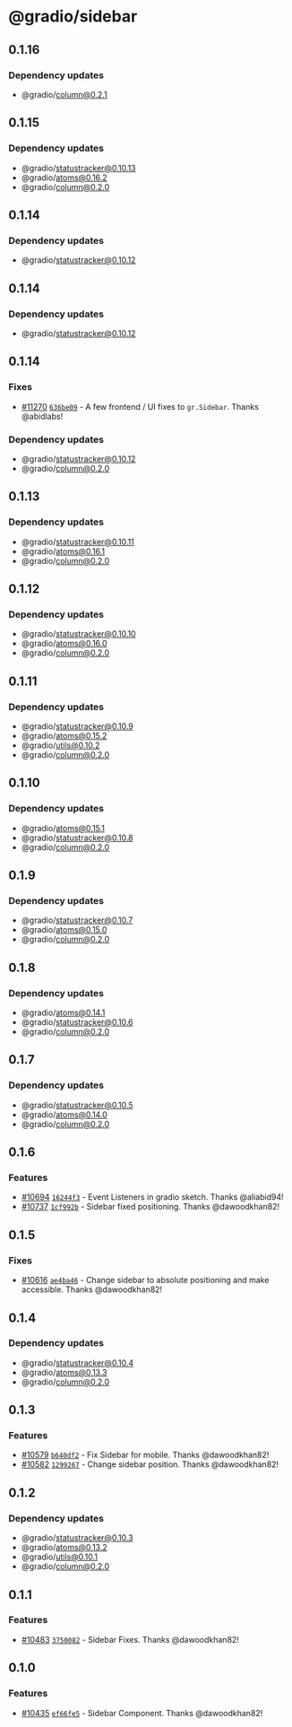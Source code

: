# @gradio/sidebar

## 0.1.16

### Dependency updates

- @gradio/column@0.2.1

## 0.1.15

### Dependency updates

- @gradio/statustracker@0.10.13
- @gradio/atoms@0.16.2
- @gradio/column@0.2.0

## 0.1.14

### Dependency updates

- @gradio/statustracker@0.10.12

## 0.1.14

### Dependency updates

- @gradio/statustracker@0.10.12

## 0.1.14

### Fixes

- [#11270](https://github.com/gradio-app/gradio/pull/11270) [`636be09`](https://github.com/gradio-app/gradio/commit/636be09928448dd6d4ef29013dbf698f22787d3d) - A few frontend / UI fixes to `gr.Sidebar`.  Thanks @abidlabs!

### Dependency updates

- @gradio/statustracker@0.10.12
- @gradio/column@0.2.0

## 0.1.13

### Dependency updates

- @gradio/statustracker@0.10.11
- @gradio/atoms@0.16.1
- @gradio/column@0.2.0

## 0.1.12

### Dependency updates

- @gradio/statustracker@0.10.10
- @gradio/atoms@0.16.0
- @gradio/column@0.2.0

## 0.1.11

### Dependency updates

- @gradio/statustracker@0.10.9
- @gradio/atoms@0.15.2
- @gradio/utils@0.10.2
- @gradio/column@0.2.0

## 0.1.10

### Dependency updates

- @gradio/atoms@0.15.1
- @gradio/statustracker@0.10.8
- @gradio/column@0.2.0

## 0.1.9

### Dependency updates

- @gradio/statustracker@0.10.7
- @gradio/atoms@0.15.0
- @gradio/column@0.2.0

## 0.1.8

### Dependency updates

- @gradio/atoms@0.14.1
- @gradio/statustracker@0.10.6
- @gradio/column@0.2.0

## 0.1.7

### Dependency updates

- @gradio/statustracker@0.10.5
- @gradio/atoms@0.14.0
- @gradio/column@0.2.0

## 0.1.6

### Features

- [#10694](https://github.com/gradio-app/gradio/pull/10694) [`16244f3`](https://github.com/gradio-app/gradio/commit/16244f3c1cb1a65ac1f719142f8fab67512fbb25) - Event Listeners in gradio sketch.  Thanks @aliabid94!
- [#10737](https://github.com/gradio-app/gradio/pull/10737) [`1cf992b`](https://github.com/gradio-app/gradio/commit/1cf992b04225580b9c7c4d4dd0c84e5a7ebe6ad3) - Sidebar fixed positioning.  Thanks @dawoodkhan82!

## 0.1.5

### Fixes

- [#10616](https://github.com/gradio-app/gradio/pull/10616) [`ae4ba46`](https://github.com/gradio-app/gradio/commit/ae4ba46cfb9235904f8bfc197c72ad22275edd67) - Change sidebar to absolute positioning and make accessible.  Thanks @dawoodkhan82!

## 0.1.4

### Dependency updates

- @gradio/statustracker@0.10.4
- @gradio/atoms@0.13.3
- @gradio/column@0.2.0

## 0.1.3

### Features

- [#10579](https://github.com/gradio-app/gradio/pull/10579) [`b640df2`](https://github.com/gradio-app/gradio/commit/b640df2517dee166634f279fcfaac8ba5f5aef2f) - Fix Sidebar for mobile.  Thanks @dawoodkhan82!
- [#10582](https://github.com/gradio-app/gradio/pull/10582) [`1299267`](https://github.com/gradio-app/gradio/commit/1299267a8a78546d3f9e13d6b3c58231cf88f2b9) - Change sidebar position.  Thanks @dawoodkhan82!

## 0.1.2

### Dependency updates

- @gradio/statustracker@0.10.3
- @gradio/atoms@0.13.2
- @gradio/utils@0.10.1
- @gradio/column@0.2.0

## 0.1.1

### Features

- [#10483](https://github.com/gradio-app/gradio/pull/10483) [`3750082`](https://github.com/gradio-app/gradio/commit/3750082b266464487cd5b7684ae1590ae03d3bef) - Sidebar Fixes.  Thanks @dawoodkhan82!

## 0.1.0

### Features

- [#10435](https://github.com/gradio-app/gradio/pull/10435) [`ef66fe5`](https://github.com/gradio-app/gradio/commit/ef66fe52b22448a5125a314581f2ec6c73c24145) - Sidebar Component.  Thanks @dawoodkhan82!